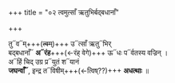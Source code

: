 +++
title = "०२ त्वमुत्साँ ऋतुभिर्बद्बधानाँ"

+++

तु᳓व᳓म्+++(~~त्वम्~~)+++ उ᳓त्साँ ऋतु᳓भिर्  
बद्बधानाँ᳓ **अ᳓रंह**+++(←रंह् वेगे)+++ ऊ᳓धः प᳓र्वतस्य वज्रिन् ।  
अ᳓हिं चिद् उग्र प्र᳓युतं श᳓यानं  
**जघन्वाँ᳓**, इन्द्र त᳓विषीम्+++(←त्विष्??)+++ **अधत्थाः** ॥
